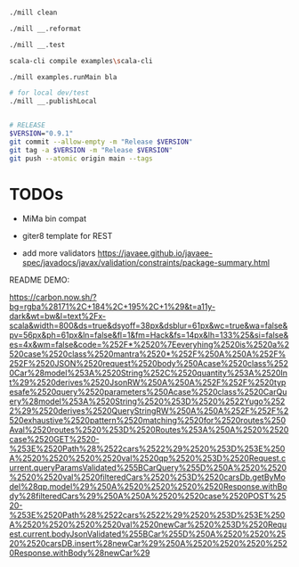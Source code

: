
```sh

./mill clean

./mill __.reformat

./mill __.test

scala-cli compile examples\scala-cli

./mill examples.runMain bla

# for local dev/test
./mill __.publishLocal
```

```sh

# RELEASE
$VERSION="0.9.1"
git commit --allow-empty -m "Release $VERSION"
git tag -a $VERSION -m "Release $VERSION"
git push --atomic origin main --tags

```

# TODOs

- MiMa bin compat

- giter8 template for REST

- add more validators https://javaee.github.io/javaee-spec/javadocs/javax/validation/constraints/package-summary.html

README DEMO:

https://carbon.now.sh/?bg=rgba%28171%2C+184%2C+195%2C+1%29&t=a11y-dark&wt=bw&l=text%2Fx-scala&width=800&ds=true&dsyoff=38px&dsblur=61px&wc=true&wa=false&pv=56px&ph=61px&ln=false&fl=1&fm=Hack&fs=14px&lh=133%25&si=false&es=4x&wm=false&code=%252F*%2520%7Eeveryhing%2520is%2520a%2520case%2520class%2520mantra%2520*%252F%250A%250A%252F%252F%2520JSON%2520request%2520body%250Acase%2520class%2520Car%28model%253A%2520String%252C%2520quantity%253A%2520Int%29%2520derives%2520JsonRW%250A%250A%252F%252F%2520typesafe%2520query%2520parameters%250Acase%2520class%2520CarQuery%28model%253A%2520String%2520%253D%2520%2522Yugo%2522%29%2520derives%2520QueryStringRW%250A%250A%252F%252F%2520exhaustive%2520pattern%2520matching%2520for%2520routes%250Aval%2520routes%2520%253D%2520Routes%253A%250A%2520%2520case%2520GET%2520-%253E%2520Path%28%2522cars%2522%29%2520%253D%253E%250A%2520%2520%2520%2520val%2520qp%2520%253D%2520Request.current.queryParamsValidated%255BCarQuery%255D%250A%2520%2520%2520%2520val%2520filteredCars%2520%253D%2520carsDb.getByModel%28qp.model%29%250A%2520%2520%2520%2520Response.withBody%28filteredCars%29%250A%250A%2520%2520case%2520POST%2520-%253E%2520Path%28%2522cars%2522%29%2520%253D%253E%250A%2520%2520%2520%2520val%2520newCar%2520%253D%2520Request.current.bodyJsonValidated%255BCar%255D%250A%2520%2520%2520%2520carsDB.insert%28newCar%29%250A%2520%2520%2520%2520Response.withBody%28newCar%29

